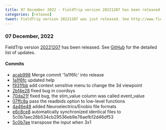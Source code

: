 ```yaml
---
title: 07 December 2022 - FieldTrip version 20221207 has been released
categories: [release]
tweet: FieldTrip version 20221207 was just released. See http://www.fieldtriptoolbox.org/#07-december-2022
---
```


### 07 December, 2022

FieldTrip version [20221207](http://github.com/fieldtrip/fieldtrip/releases/tag/20221207) has been released.
See [GitHub](https://github.com/fieldtrip/fieldtrip/compare/20221126...20221207) for the detailed list of updates.

#### Commits

- [acab998](http://github.com/fieldtrip/fieldtrip/commit/acab998) Merge commit '1a1f6fc' into release
- [1a1f6fc](http://github.com/fieldtrip/fieldtrip/commit/1a1f6fc) updated help
- [f931fbb](http://github.com/fieldtrip/fieldtrip/commit/f931fbb) add context sensitive menu to change the 3d viewpoint
- [2bf4e28](http://github.com/fieldtrip/fieldtrip/commit/2bf4e28) fixed bug in coordsys
- [70da21f](http://github.com/fieldtrip/fieldtrip/commit/70da21f) fixed bug, the stim_value column was called event_value
- [07ffc8a](http://github.com/fieldtrip/fieldtrip/commit/07ffc8a) pass the readbids option to low-level functions
- [4a46e48](http://github.com/fieldtrip/fieldtrip/commit/4a46e48) added Neuroelectrics/Enobio file formats
- [e6c8ce8](http://github.com/fieldtrip/fieldtrip/commit/e6c8ce8) automatically synchronized identical files to 5c0b7aec26b534cb29536eb9e76aefb12d46df53
- [5c0b7ae](http://github.com/fieldtrip/fieldtrip/commit/5c0b7ae) transpose the input when 3x1
